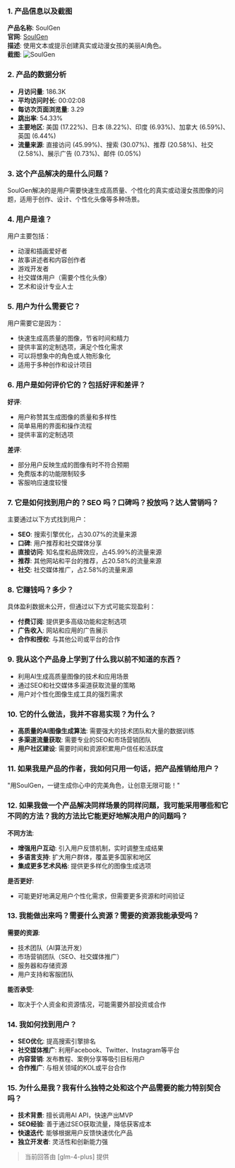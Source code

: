 ### 1. 产品信息以及截图

**产品名称**: SoulGen  
**官网**: [SoulGen](https://www.soulgen.ai)  
**描述**: 使用文本或提示创建真实或动漫女孩的美丽AI角色。  
**截图**: ![SoulGen](https://cdn-images.toolify.ai/168517656532736281.jpg)

### 2. 产品的数据分析

- **月访问量**: 186.3K
- **平均访问时长**: 00:02:08
- **每访次页面浏览量**: 3.29
- **跳出率**: 54.33%
- **主要地区**: 美国 (17.22%)、日本 (8.22%)、印度 (6.93%)、加拿大 (6.59%)、英国 (6.44%)
- **流量来源**: 直接访问 (45.99%)、搜索 (30.07%)、推荐 (20.58%)、社交 (2.58%)、展示广告 (0.73%)、邮件 (0.05%)

### 3. 这个产品解决的是什么问题？

SoulGen解决的是用户需要快速生成高质量、个性化的真实或动漫女孩图像的问题，适用于创作、设计、个性化头像等多种场景。

### 4. 用户是谁？

用户主要包括：
- 动漫和插画爱好者
- 故事讲述者和内容创作者
- 游戏开发者
- 社交媒体用户（需要个性化头像）
- 艺术和设计专业人士

### 5. 用户为什么需要它？

用户需要它是因为：
- 快速生成高质量的图像，节省时间和精力
- 提供丰富的定制选项，满足个性化需求
- 可以将想象中的角色或人物形象化
- 适用于多种创作和设计项目

### 6. 用户是如何评价它的？包括好评和差评？

**好评**:
- 用户称赞其生成图像的质量和多样性
- 简单易用的界面和操作流程
- 提供丰富的定制选项

**差评**:
- 部分用户反映生成的图像有时不符合预期
- 免费版本的功能限制较多
- 客服响应速度较慢

### 7. 它是如何找到用户的？SEO 吗？口碑吗？投放吗？达人营销吗？

主要通过以下方式找到用户：
- **SEO**: 搜索引擎优化，占30.07%的流量来源
- **口碑**: 用户推荐和社交媒体分享
- **直接访问**: 知名度和品牌效应，占45.99%的流量来源
- **推荐**: 其他网站和平台的推荐，占20.58%的流量来源
- **社交**: 社交媒体推广，占2.58%的流量来源

### 8. 它赚钱吗？多少？

具体盈利数据未公开，但通过以下方式可能实现盈利：
- **付费订阅**: 提供更多高级功能和定制选项
- **广告收入**: 网站和应用的广告展示
- **合作和授权**: 与其他公司或平台的合作

### 9. 我从这个产品身上学到了什么我以前不知道的东西？

- 利用AI生成高质量图像的技术和应用场景
- 通过SEO和社交媒体多渠道获取流量的策略
- 用户对个性化图像生成工具的强烈需求

### 10. 它的什么做法，我并不容易实现？为什么？

- **高质量的AI图像生成算法**: 需要强大的技术团队和大量的数据训练
- **多渠道流量获取**: 需要专业的SEO和市场营销团队
- **用户社区建设**: 需要时间和资源积累用户信任和活跃度

### 11. 如果我是产品的作者，我如何只用一句话，把产品推销给用户？

"用SoulGen，一键生成你心中的完美角色，让创意无限可能！"

### 12. 如果我做一个产品解决同样场景的同样问题，我可能采用哪些和它不同的方法？我的方法比它能更好地解决用户的问题吗？

**不同方法**:
- **增强用户互动**: 引入用户反馈机制，实时调整生成结果
- **多语言支持**: 扩大用户群体，覆盖更多国家和地区
- **集成更多艺术风格**: 提供更多样化的图像生成选项

**是否更好**:
- 可能更好地满足用户个性化需求，但需要更多资源和时间验证

### 13. 我能做出来吗？需要什么资源？需要的资源我能承受吗？

**需要的资源**:
- 技术团队（AI算法开发）
- 市场营销团队（SEO、社交媒体推广）
- 服务器和存储资源
- 用户支持和客服团队

**能否承受**:
- 取决于个人资金和资源情况，可能需要外部投资或合作

### 14. 我如何找到用户？

- **SEO优化**: 提高搜索引擎排名
- **社交媒体推广**: 利用Facebook、Twitter、Instagram等平台
- **内容营销**: 发布教程、案例分享等吸引目标用户
- **合作推广**: 与相关领域的KOL或平台合作

### 15. 为什么是我？我有什么独特之处和这个产品需要的能力特别契合吗？

- **技术背景**: 擅长调用AI API，快速产出MVP
- **SEO经验**: 善于通过SEO获取流量，降低获客成本
- **快速迭代**: 能够根据用户反馈快速优化产品
- **独立开发者**: 灵活性和创新能力强

> 当前回答由 [glm-4-plus] 提供
